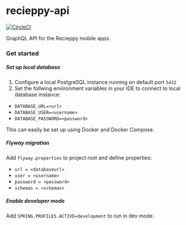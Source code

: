 # recieppy-api
[![CircleCI](https://circleci.com/gh/laerdh/recieppy-api/tree/master.svg?style=svg)](https://circleci.com/gh/laerdh/recieppy-api/tree/master)

GraphQL API for the Recieppy mobile apps.

### Get started

##### Set up local database
1. Configure a local PostgreSQL instance running on default port `5432`
2. Set the follwing environment variables in your IDE to connect to local database instance:
* `DATABASE_URL=<url>`
* `DATABASE_USER=<username>`
* `DATABASE_PASSWORD=<password>`

This can easily be set up using Docker and Docker Compose.

##### Flyway migration
Add `flyway.properties` to project root and define properties:
* `url = <databaseurl>`
* `user = <username>`
* `password = <password>`
* `schemas = <schemas>`

##### Enable developer mode
Add `SPRING.PROFILES.ACTIVE=development` to run in dev mode.
